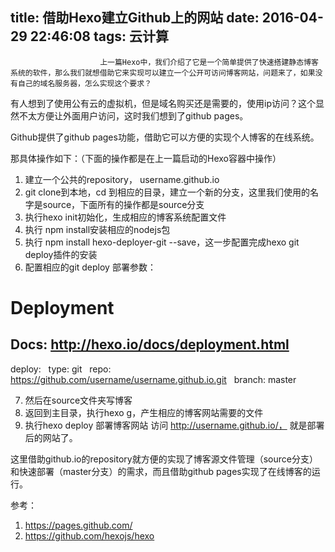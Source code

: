 title: 借助Hexo建立Github上的网站
date: 2016-04-29 22:46:08
tags: 云计算
---


						上一篇Hexo中，我们介绍了它是一个简单提供了快速搭建静态博客系统的软件，那么我们就想借助它来实现可以建立一个公开可访问博客网站，问题来了，如果没有自己的域名服务器，怎么实现这个要求？

有人想到了使用公有云的虚拟机，但是域名购买还是需要的，使用ip访问？这个显然不太方便让外面用户访问，这时我们想到了github pages。

Github提供了github pages功能，借助它可以方便的实现个人博客的在线系统。

那具体操作如下：（下面的操作都是在上一篇启动的Hexo容器中操作）
1. 建立一个公共的repository， username.github.io
2. git clone到本地，cd 到相应的目录，建立一个新的分支，这里我们使用的名字是source，下面所有的操作都是source分支
3. 执行hexo init初始化，生成相应的博客系统配置文件
4. 执行 npm install安装相应的nodejs包
5. 执行 npm install hexo-deployer-git --save，这一步配置完成hexo git deploy插件的安装
6. 配置相应的git deploy 部署参数：
# Deployment
## Docs: http://hexo.io/docs/deployment.html
deploy:
  type: git
  repo: https://github.com/username/username.github.io.git
  branch: master

7. 然后在source文件夹写博客
8. 返回到主目录，执行hexo g，产生相应的博客网站需要的文件
9. 执行hexo deploy 部署博客网站
访问 http://username.github.io/， 就是部署后的网站了。

这里借助github.io的repository就方便的实现了博客源文件管理（source分支）和快速部署（master分支）的需求，而且借助github pages实现了在线博客的运行。

参考：
1. https://pages.github.com/
2. https://github.com/hexojs/hexo
                                   